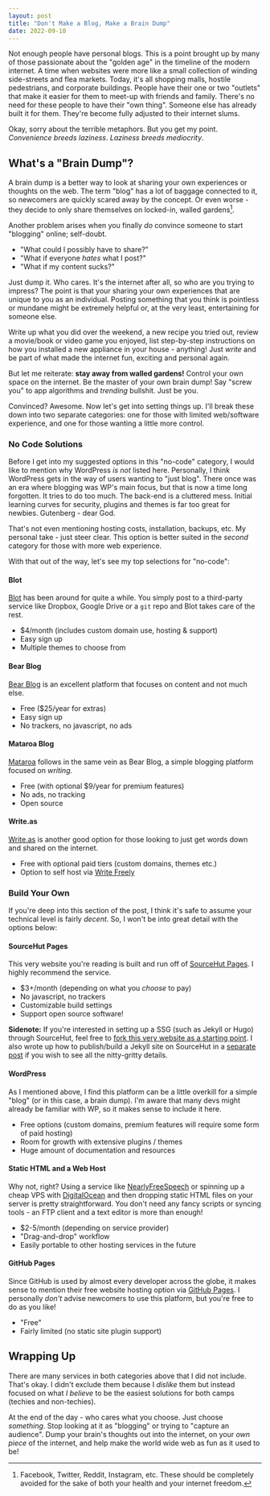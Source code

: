 ```yaml
---
layout: post
title: "Don't Make a Blog, Make a Brain Dump"
date: 2022-09-10
---
```



Not enough people have personal blogs. This is a point brought up by many of those passionate about the "golden age" in the timeline of the modern internet. A time when websites were more like a small collection of winding side-streets and flea markets. Today, it's all shopping malls, hostile pedestrians, and corporate buildings. People have their one or two "outlets" that make it easier for them to meet-up with friends and family. There's no need for these people to have their "own thing". Someone else has already built it for them. They're become fully adjusted to their internet slums.

Okay, sorry about the terrible metaphors. But you get my point. *Convenience breeds laziness*. *Laziness breeds mediocrity*.

## What's a "Brain Dump"?

A brain dump is a better way to look at sharing your own experiences or thoughts on the web. The term "blog" has a lot of baggage connected to it, so newcomers are quickly scared away by the concept. Or even worse - they decide to only share themselves on locked-in, walled gardens[^1].

Another problem arises when you finally *do* convince someone to start "blogging" online; self-doubt.

- "What could I possibly have to share?"
- "What if everyone *hates* what I post?"
- "What if my content sucks?"

Just dump it. Who cares. It's the internet after all, so who are you trying to impress? The point is that your sharing your own experiences that are unique to you as an individual. Posting something that you think is pointless or mundane might be extremely helpful or, at the very least, entertaining for someone else.

Write up what you did over the weekend, a new recipe you tried out, review a movie/book or video game you enjoyed, list step-by-step instructions on how you installed a new appliance in your house - anything! Just *write* and be part of what made the internet fun, exciting and personal again.

But let me reiterate: **stay away from walled gardens!** Control your own space on the internet. Be the master of your own brain dump! Say "screw you" to app algorithms and *trending* bullshit. Just be you.

Convinced? Awesome. Now let's get into setting things up. I'll break these down into two separate categories: one for those with limited web/software experience, and one for those wanting a little more control.

### No Code Solutions

Before I get into my suggested options in this "no-code" category, I would like to mention why WordPress *is not* listed here. Personally, I think WordPress gets in the way of users wanting to "just blog". There once was an era where blogging was WP's main focus, but that is now a time long forgotten. It tries to do too much. The back-end is a cluttered mess. Initial learning curves for security, plugins and themes is far too great for newbies. Gutenberg - dear God.

That's not even mentioning hosting costs, installation, backups, etc. My personal take - just steer clear. This option is better suited in the *second* category for those with more web experience.

With that out of the way, let's see my top selections for "no-code":

#### Blot

[Blot](https://blot.im/) has been around for quite a while. You simply post to a third-party service like Dropbox, Google Drive or a `git` repo and Blot takes care of the rest.

- $4/month (includes custom domain use, hosting & support)
- Easy sign up
- Multiple themes to choose from

#### Bear Blog

[Bear Blog](https://bearblog.dev/) is an excellent platform that focuses on content and not much else.

- Free ($25/year for extras)
- Easy sign up
- No trackers, no javascript, no ads

#### Mataroa Blog

[Mataroa](https://mataroa.blog/) follows in the same vein as Bear Blog, a simple blogging platform focused on *writing*.

- Free (with optional $9/year for premium features)
- No ads, no tracking
- Open source

#### Write.as

[Write.as](https://write.as/) is another good option for those looking to just get words down and shared on the internet.

- Free with optional paid tiers (custom domains, themes etc.)
- Option to self host via [Write Freely](https://writefreely.org/)

### Build Your Own

If you're deep into this section of the post, I think it's safe to assume your technical level is fairly *decent*. So, I won't be into great detail with the options below:

#### SourceHut Pages

This very website you're reading is built and run off of [SourceHut Pages](https://srht.site/). I highly recommend the service.

- $3+/month (depending on what you *choose* to pay)
- No javascript, no trackers
- Customizable build settings
- Support open source software!

**Sidenote:** If you're interested in setting up a SSG (such as Jekyll or Hugo) through SourceHut, feel free to [fork this very website as a starting point](https://git.sr.ht/~bt/bt.ht). I also wrote up how to publish/build a Jekyll site on SourceHut in a [separate post](/srht) if you wish to see all the nitty-gritty details.

#### WordPress

As I mentioned above, I find this platform can be a little overkill for a simple "blog" (or in this case, a brain dump). I'm aware that many devs might already be familiar with WP, so it makes sense to include it here.

- Free options (custom domains, premium features will require some form of paid hosting)
- Room for growth with extensive plugins / themes
- Huge amount of documentation and resources

#### Static HTML and a Web Host

Why not, right? Using a service like [NearlyFreeSpeech](https://www.nearlyfreespeech.net/) or spinning up a cheap VPS with [DigitalOcean](https://www.digitalocean.com/) and then dropping static HTML files on your server is pretty straightforward. You don't need any fancy scripts or syncing tools - an FTP client and a text editor is more than enough!

- $2-5/month (depending on service provider)
- "Drag-and-drop" workflow
- Easily portable to other hosting services in the future

#### GitHub Pages

Since GitHub is used by almost every developer across the globe, it makes sense to mention their free website hosting option via [GitHub Pages](https://pages.github.com/). I personally *don't* advise newcomers to use this platform, but you're free to do as you like!

- "Free"
- Fairly limited (no static site plugin support)

## Wrapping Up

There are many services in both categories above that I did not include. That's okay. I didn't exclude them because I *dislike* them but instead focused on what *I believe* to be the easiest solutions for both camps (techies and non-techies).

At the end of the day - who cares what you choose. Just choose *something*. Stop looking at it as "blogging" or trying to "capture an audience". Dump your brain's thoughts out into the internet, on your *own piece* of the internet, and help make the world wide web as fun as it used to be!

[^1]: Facebook, Twitter, Reddit, Instagram, etc. These should be completely avoided for the sake of both your health and your internet freedom.
